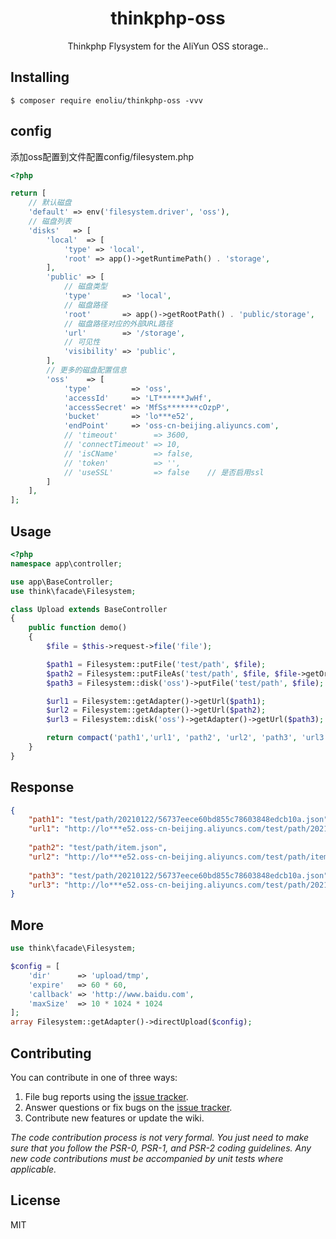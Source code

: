 <h1 align="center"> thinkphp-oss </h1>

<p align="center"> Thinkphp Flysystem for the AliYun OSS storage..</p>


## Installing

```shell
$ composer require enoliu/thinkphp-oss -vvv
```

## config
添加oss配置到文件配置config/filesystem.php
```php
<?php

return [
    // 默认磁盘
    'default' => env('filesystem.driver', 'oss'),
    // 磁盘列表
    'disks'   => [
        'local'  => [
            'type' => 'local',
            'root' => app()->getRuntimePath() . 'storage',
        ],
        'public' => [
            // 磁盘类型
            'type'       => 'local',
            // 磁盘路径
            'root'       => app()->getRootPath() . 'public/storage',
            // 磁盘路径对应的外部URL路径
            'url'        => '/storage',
            // 可见性
            'visibility' => 'public',
        ],
        // 更多的磁盘配置信息
        'oss'    => [
            'type'         => 'oss',
            'accessId'     => 'LT******JwHf',
            'accessSecret' => 'MfSs*******cOzpP',
            'bucket'       => 'lo***e52',
            'endPoint'     => 'oss-cn-beijing.aliyuncs.com',
            // 'timeout'        => 3600,
            // 'connectTimeout' => 10,
            // 'isCName'        => false,
            // 'token'          => '',
            // 'useSSL'         => false    // 是否启用ssl
        ]
    ],
];

```

## Usage

```php
<?php
namespace app\controller;

use app\BaseController;
use think\facade\Filesystem;

class Upload extends BaseController
{
    public function demo()
    {
        $file = $this->request->file('file');

        $path1 = Filesystem::putFile('test/path', $file);
        $path2 = Filesystem::putFileAs('test/path', $file, $file->getOriginalName());
        $path3 = Filesystem::disk('oss')->putFile('test/path', $file);  // 指定disk驱动

        $url1 = Filesystem::getAdapter()->getUrl($path1);
        $url2 = Filesystem::getAdapter()->getUrl($path2);
        $url3 = Filesystem::disk('oss')->getAdapter()->getUrl($path3);

        return compact('path1','url1', 'path2', 'url2', 'path3', 'url3');
    }
}

```
## Response
```json
{
    "path1": "test/path/20210122/56737eece60bd855c78603848edcb10a.json",
    "url1": "http://lo***e52.oss-cn-beijing.aliyuncs.com/test/path/20210122/56737eece60bd855c78603848edcb10a.json",
    
    "path2": "test/path/item.json",
    "url2": "http://lo***e52.oss-cn-beijing.aliyuncs.com/test/path/item.json",
    
    "path3": "test/path/20210122/56737eece60bd855c78603848edcb10a.json",
    "url3": "http://lo***e52.oss-cn-beijing.aliyuncs.com/test/path/20210122/56737eece60bd855c78603848edcb10a.json"
}
```

## More
```php
use think\facade\Filesystem;

$config = [
    'dir'      => 'upload/tmp',
    'expire'   => 60 * 60,
    'callback' => 'http://www.baidu.com',
    'maxSize'  => 10 * 1024 * 1024
];
array Filesystem::getAdapter()->directUpload($config);
```

## Contributing

You can contribute in one of three ways:

1. File bug reports using the [issue tracker](https://github.com/enoliu/thinkphp-oss/issues).
2. Answer questions or fix bugs on the [issue tracker](https://github.com/enoliu/thinkphp-oss/issues).
3. Contribute new features or update the wiki.

_The code contribution process is not very formal. You just need to make sure that you follow the PSR-0, PSR-1, and PSR-2 coding guidelines. Any new code contributions must be accompanied by unit tests where applicable._

## License

MIT